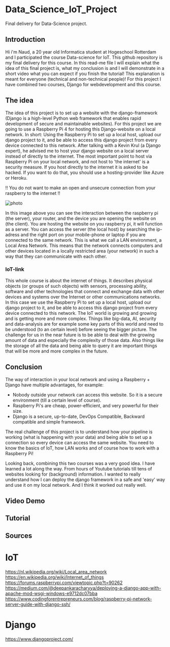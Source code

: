 # Data_Science_IoT_Project
Final delivery for Data-Science project. 

## Introduction
Hi i'm Naud, a 20 year old Informatica student at Hogeschool Rotterdam and I participated the course Data-science for IoT. This github repository is my final delivery for this course. In this read-me file I will explain what the idea of this final project is, what my conclusion is and I will demonstrate in a short video what you can expect if you finish the tutorial! This explanation is meant for everyone (technical and non-technical people)!
For this project I have combined two courses, Django for webdevelopment and this course. 

## The idea
The idea of this project is to set up a website with the django-framework (Django is a high-level Python web framework that enables rapid development of secure and maintainable websites). For this project we are going to use a Raspberry Pi 4 for hosting this Django-website on a local network. 
In short: Using the Raspberry Pi to set up a local host, upload our django project to it, and be able to access this django project from every device connected to this network.
After talking with a Kevin Krul (a Django expert), he advised me to host your django website on a local server instead of directly to the internet. 
The most important point to host via Raspberry Pi on your local network, and not host to 'the internet' is a security measure. If you host directly to the internet it is asked to be hacked. If you want to do that, you should use a hosting-provider like Azure or Heroku. 

!! You do not want to make an open and unsecure connection from your raspberry to the internet !!




![photo](https://user-images.githubusercontent.com/124690871/231871128-2c9e056c-06bb-4b84-a2ab-4a5740b06123.png)

In this image above you can see the interaction between the raspberry pi (the server), your router, and the device you are opening the website on (the client). You are hosting the website on you raspberry pi, it will function as a server. You can access the server (the local host) by searching the ip-adress and the right port on your mobile-phone or laptop if you are connected to the same network. This is what we call a LAN environment, a Local Area Network. This means that the network connects computers and other devices located in a locally restricted area (your network) in such a way that they can communicate with each other. 

### IoT-link
This whole course is about the internet of things. It describes physical objects (or groups of such objects) with sensors, processing ability, software and other technologies that connect and exchange data with other devices and systems over the Internet or other communications networks. In this case we use the Raspberry Pi to set up a local host, upload our django project to it, and be able to access this django project from every device connected to this network. 
The IoT world is growing and growing and is getting more and more complex. Things like big-data, AI, security and data-analysis are for example some key parts of this world and need to be understood (to an certain level) before seeing the bigger picture. The challenge for us in the near future is to be able to deal with the growing amount of data and especially the complexity of those data. Also things like the storage of all the data and being able to query it are important things that will be more and more complex in the future.



## Conclusion
The way of interaction in your local network and using a Raspberry + Django have multiple advantages, for example: 
- Nobody outside your network can access this website. So it is a secure environment (till a certain level of course). 
- Raspberry Pi's are cheap, power-efficient, and very powerful for their size.
- Django is a secure, up-to-date, DevOps Compatible, Backward compatible and simple framework. 

The real challenge of this project is to understand how your pipeline is working (what is happening with your data) and being able to set up a connection so every device can access the same website. You need to know the basics of IoT, how LAN works and of course how to work with a Raspberry Pi! 

Looking back, combining this two courses was a very good idea. I have learned a lot along the way. From hours of Youtube tutorials till tens of websites looking for (background) information. I wanted to really understand how I can deploy the django framework in a safe and 'easy' way and use it on my local network. And I think it worked out really well. 

## Video Demo

## Tutorial 

## Sources 
# IoT
https://nl.wikipedia.org/wiki/Local_area_network 
https://en.wikipedia.org/wiki/Internet_of_things
https://forums.raspberrypi.com/viewtopic.php?t=90262
https://medium.com/@deepankaracharyya/deploying-a-django-app-with-apache-mod-wsgi-windows-e9712dc07bba
https://www.codingforentrepreneurs.com/blog/raspberry-pi-network-server-guide-with-django-ssh/

# Django
https://www.djangoproject.com/


